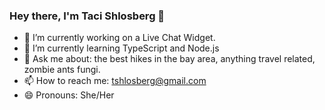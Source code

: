 ### Hey there, I'm Taci Shlosberg 👋

- 🔭 I’m currently working on a Live Chat Widget.
- 🌱 I’m currently learning TypeScript and Node.js
- 💬 Ask me about: the best hikes in the bay area, anything travel related, zombie ants fungi.
- 📫 How to reach me: tshlosberg@gmail.com
- 😄 Pronouns: She/Her
